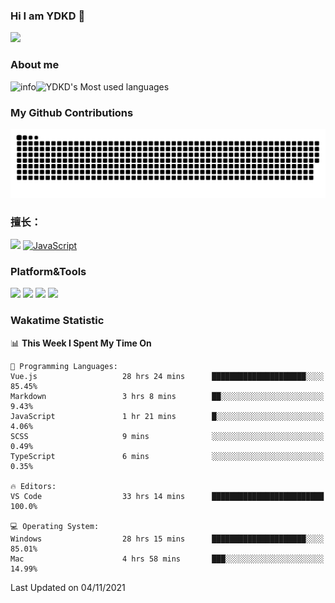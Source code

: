 ### Hi I am YDKD 👋

![](https://visitor-badge.glitch.me/badge?page_id=YDKD.readme)

### About me
![info](https://github-readme-stats.vercel.app/api?username=YDKD&show_icons=true&theme=cobalt)![YDKD's Most used languages](https://github-readme-stats.vercel.app/api/top-langs/?username=YDKD&layout=compact&hide_border=true&langs_count=8)

### My Github Contributions
![](https://raw.githubusercontent.com/YDKD/YDKD/main/assets/github-contribution-grid-snake.svg)

### 擅长：<br />
[![](https://img.shields.io/badge/-Vue.js-007396?style=flat-square&logo=Vue.js&logoColor=#4FC08D)](https://cn.vuejs.org/)
[![JavaScript](https://img.shields.io/badge/-JavaScript-f7e018?style=flat-square&logo=javascript&logoColor=white)]()

### Platform&Tools <br/>

[![]( https://img.shields.io/badge/macOS-Big%20Sur-292e33?style=flat-square&logo=apple&logoColor=ffffff )]() [![](https://img.shields.io/badge/Windows-10-2376bc?style=flat-square&logo=windows&logoColor=ffffff)]() [![]( https://img.shields.io/badge/IDE-Visual%20Studio%20Code-blue?style=flat-square&logo=visual-studio-code&logoColor=ffffff )]() [![]( https://img.shields.io/badge/iPhone-12-999999?style=flat-square&logo=apple&logoColor=ffffff)]() <br />

### Wakatime Statistic
<!--START_SECTION:waka-->
📊 **This Week I Spent My Time On** 

```text
💬 Programming Languages: 
Vue.js                   28 hrs 24 mins      █████████████████████░░░░   85.45% 
Markdown                 3 hrs 8 mins        ██░░░░░░░░░░░░░░░░░░░░░░░   9.43% 
JavaScript               1 hr 21 mins        █░░░░░░░░░░░░░░░░░░░░░░░░   4.06% 
SCSS                     9 mins              ░░░░░░░░░░░░░░░░░░░░░░░░░   0.49% 
TypeScript               6 mins              ░░░░░░░░░░░░░░░░░░░░░░░░░   0.35%

🔥 Editors: 
VS Code                  33 hrs 14 mins      █████████████████████████   100.0%

💻 Operating System: 
Windows                  28 hrs 15 mins      █████████████████████░░░░   85.01% 
Mac                      4 hrs 58 mins       ███░░░░░░░░░░░░░░░░░░░░░░   14.99%

```


 Last Updated on 04/11/2021
<!--END_SECTION:waka-->

<!--
**YDKD/YDKD** is a ✨ _special_ ✨ repository because its `README.md` (this file) appears on your GitHub profile.

Here are some ideas to get you started:

- 🔭 I’m currently working on ...
- 🌱 I’m currently learning ...
- 👯 I’m looking to collaborate on ...
- 🤔 I’m looking for help with ...
- 💬 Ask me about ...
- 📫 How to reach me: ...
- 😄 Pronouns: ...
- ⚡ Fun fact: ...
-->
